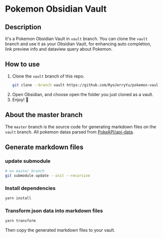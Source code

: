 # Pokemon Obsidian Vault

## Description

It's a Pokemon Obsidian Vault in `vault` branch. You can clone the `vault` branch 
and use it as your Obsidian Vault, for enhancing auto completion, link preview info and
dataview query about Pokemon.

## How to use

1. Clone the `vault` branch of this repo.
    ```bash
    git clone --branch vault https://github.com/RyoJerryYu/pokemon-vault.git
    ```
2. Open Obsidian, and choose open the folder you just cloned as a vault.
3. Enjoy! 🎉 

## About the master branch

The `master` branch is the source code for generating markdown files on the `vault` branch.
All pokemon datas parsed from [PokeAPI/api-data](https://github.com/PokeAPI/api-data).

## Generate markdown files

### update submodule

```bash
# on master branch
git submodule update --init --recursive
```

### Install dependencies

```bash
yarn install
```

### Transform json data into markdown files

```bash
yarn transform
```

Then copy the generated markdown files to your vault.
